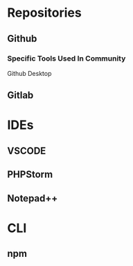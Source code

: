 # Repositories

## Github

### Specific Tools Used In Community
  Github Desktop

## Gitlab


# IDEs

## VSCODE

## PHPStorm

## Notepad++


# CLI

## npm
